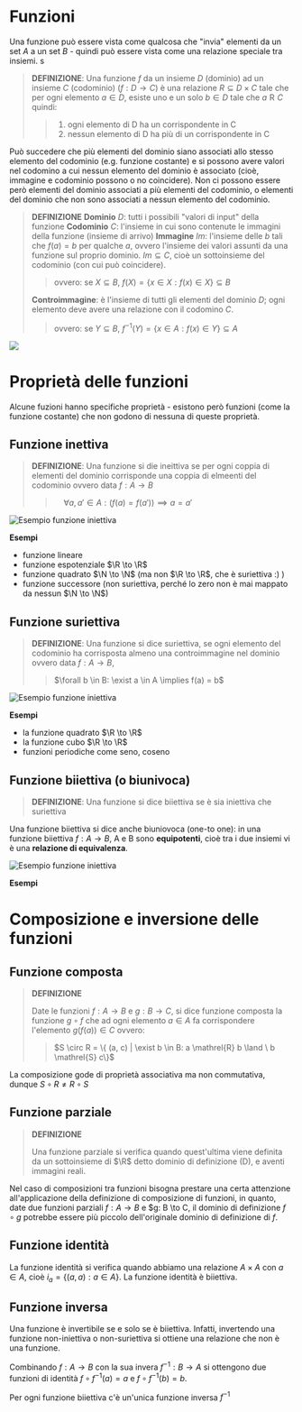 # Funzioni
Una funzione può essere vista come qualcosa che "invia" elementi da un set $A$ a un set $B$ - quindi può essere vista come una relazione speciale tra insiemi. s

> **DEFINIZIONE**: 
> Una funzione $f$ da un insieme $D$ (dominio) ad un insieme $C$ (codominio) ($f : D \to C$)
> è una relazione $R \subseteq D \times C$ tale che per ogni elemento $a \in D$, esiste uno e un solo $b \in D$ tale che $a \mathrel{R} C$
> quindi:
>>  1. ogni elemento di D ha un corrispondente in C
>> 2. nessun elemento di D ha più di un corrispondente in C 

Può succedere che più elementi del dominio siano associati allo stesso elemento del codominio (e.g. funzione costante) e si possono avere valori nel codomino a cui nessun elemento del dominio è associato (cioè, immagine e codominio possono o no coincidere).
Non ci possono essere però elementi del dominio associati a più elementi del codominio, o elementi del dominio che non sono associati a nessun elemento del codominio.

> **DEFINIZIONE**
> **Dominio**  $D$: tutti i possibili "valori di input" della funzione
**Codominio**  $C$: l'insieme in cui sono contenute le immagini della funzione (insieme di arrivo)
**Immagine** $Im$: l'insieme delle $b$ tali che $f(a) = b$ per qualche $a$, ovvero l'insieme dei valori assunti da una funzione sul proprio dominio. $Im \subseteq C$, cioè un sottoinsieme del codominio (con cui può coincidere). 
>> ovvero: se $X \subseteq B$, $f(X) = \{ x \in X: f(x) \in X\} \subseteq B$ 
>
> **Controimmagine**: è l'insieme di tutti gli elementi del dominio $D$; ogni elemento deve avere una relazione con il codomino $C$.
>> ovvero: se $Y \subseteq B$, $f^{-1}(Y) = \{ x \in A: f(x) \in Y\} \subseteq A$ 

![](assets/immagine.jpg)

# Proprietà delle funzioni
Alcune fuzioni hanno specifiche proprietà - esistono però funzioni (come la funzione costante) che non godono di nessuna di queste proprietà.

## Funzione inettiva
> **DEFINIZIONE**: 
> Una funzione si die ineittiva se per ogni coppia di elementi del dominio corrisponde una coppia di elmeenti del codominio
> ovvero data $f: A \to B$
>>  $\quad\forall a, a' \in A: ( f(a) = f(a') )\implies a = a'$

![Esempio funzione iniettiva](assets/iniettiva.jpg)

**Esempi**
- funzione lineare
- funzione espotenziale $\R \to \R$
- funzione quadrato $\N \to \N$ (ma non $\R \to \R$, che è suriettiva :) )
- funzione successore (non suriettiva, perché lo zero non è mai mappato da nessun $\N \to \N$)

## Funzione suriettiva
> **DEFINIZIONE**: 
> Una funzione si dice suriettiva, se ogni elemento del codominio ha corrisposta almeno una controimmagine nel dominio
> ovvero data $f: A \to B,$
>>$\forall b \in B: \exist a \in A \implies f(a) = b$

![Esempio funzione iniettiva](assets/suriettiva.jpg)


**Esempi**
- la funzione quadrato $\R \to \R$
- la funzione cubo $\R \to \R$
- funzioni periodiche come seno, coseno


## Funzione biiettiva (o biunivoca)
> **DEFINIZIONE**:
> Una funzione si dice biiettiva se è sia iniettiva che suriettiva 

Una funzione biiettiva si dice anche biuniovoca (one-to one): in una funzione biiettiva $f: A \to B$, A e B sono **equipotenti**, cioè tra i due insiemi vi è una **relazione di equivalenza**.

![Esempio funzione iniettiva](assets/biiettiva.jpg)


**Esempi**



# Composizione e inversione delle funzioni
## Funzione composta
>**DEFINIZIONE**
> 
> Date le funzioni $f: A \to B$ e $g: B \to C$, si dice funzione composta la funzione $g \circ f$ che ad ogni elemento $a \in A$ fa corrispondere l'elemento $g(f(a)) \in C$ 
> ovvero:
>> $S \circ R = \{ (a, c) | \exist b \in B: a \mathrel{R} b \land \ b \mathrel{S} c\}$

La composizione gode di proprietà associativa ma non commutativa, dunque $S \circ R \not = R \circ S$

## Funzione parziale
> **DEFINIZIONE**
> 
> Una funzione parziale si verifica quando quest'ultima viene definita da un sottoinsieme di $\R$ detto dominio di definizione (D), e aventi immagini reali.

Nel caso di composizioni tra funzioni bisogna prestare una certa attenzione all'applicazione della definizione di composizione di funzioni, in quanto, date due funzioni parziali $f: A \to B$ e $g: B \to C, il dominio di definizione $f \circ g$ potrebbe essere più piccolo dell'originale dominio di definizione di $f$.

## Funzione identità 
La funzione identità si verifica quando abbiamo una relazione $A \times A$ con $a \in A$, cioè $i_{a} = \{ (a, a): a \in A \}$. La funzione identità è biiettiva.


## Funzione inversa
Una funzione è invertibile se e solo se è biiettiva. Infatti, invertendo una funzione non-iniettiva o non-suriettiva si ottiene una relazione che non è una funzione. 

Combinando $f: A \to B$ con la sua invera $f^{-1}: B \to A$ si ottengono due funzioni di identità $f \circ f^{-1}(a) = a$ e $f \circ f^{-1}(b) = b$.

Per ogni funzione biiettiva c'è un'unica funzione inversa $f^{-1}$
